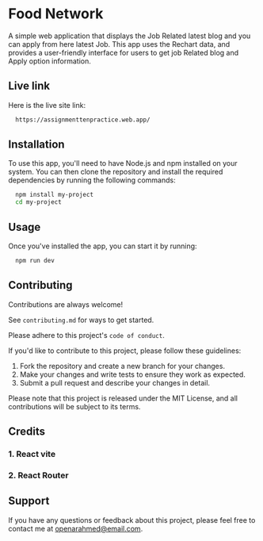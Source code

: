
# Food Network

A simple web application that displays the Job Related latest blog and you can apply from here latest Job. This app uses the Rechart data, and provides a user-friendly interface for users to get job Related blog and Apply option information.

##  Live link
Here is the live site link:

```bash
  https://assignmenttenpractice.web.app/
```

## Installation

To use this app, you'll need to have Node.js and npm installed on your system. You can then clone the repository and install the required dependencies by running the following commands:

```bash
  npm install my-project
  cd my-project
```
    
##  Usage
Once you've installed the app, you can start it by running:

```bash
  npm run dev
```
## Contributing

Contributions are always welcome!

See `contributing.md` for ways to get started.

Please adhere to this project's `code of conduct`.

If you'd like to contribute to this project, please follow these guidelines:

1. Fork the repository and create a new branch for your changes.
2. Make your changes and write tests to ensure they work as expected.
3. Submit a pull request and describe your changes in detail.


Please note that this project is released under the MIT License, and all contributions will be subject to its terms.
## Credits
### 1. React vite
### 2. React Router
## Support

If you have any questions or feedback about this project, please feel free to contact me at openarahmed@email.com.
